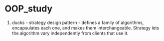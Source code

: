 # OOP_study
1) ducks - strategy design pattern - defines a family of algorithms,
encapsulates each one, and makes them interchangeable.
Strategy lets the algorithm vary independently from
clients that use it.
